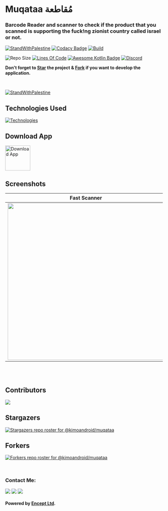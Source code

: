 # Muqataa مُقاطعة
### Barcode Reader and scanner to check if the product that you scanned is supporting the fuck!ng zionist country called israel or not.

[![StandWithPalestine](https://raw.githubusercontent.com/kimoandroid/StandWithPalestine/main/assets/palestine_badge.svg)](https://github.com/kimoandroid/StandWithPalestine)
[![Codacy Badge](https://app.codacy.com/project/badge/Grade/839fd92cb64e410a977f0b4835a535f3)](https://app.codacy.com/gh/kimoandroid/muqataa/dashboard?utm_source=gh&utm_medium=referral&utm_content=&utm_campaign=Badge_grade)
[![Build](https://github.com/kimoandroid/muqataa/actions/workflows/android.yml/badge.svg)](https://github.com/kimoandroid/muqataa/actions/workflows/android.yml)

![Repo Size](https://img.shields.io/github/repo-size/kimoandroid/muqataa)
[![Lines Of Code](https://tokei.rs/b1/github/kimoandroid/muqataa?category=code)](https://github.com/kimoandroid/muqataa)
[![Awesome Kotlin Badge](https://kotlin.link/awesome-kotlin.svg)](https://github.com/KotlinBy/awesome-kotlin)
[![Discord](https://img.shields.io/discord/954020097381502976.svg?label=&logo=discord&logoColor=ffffff&color=7389D8&labelColor=6A7EC2)](https://discord.gg/ptz6VByDbv)


__Don't forget to <a href="https://github.com/kimoandroid/muqataa">Star</a> the project & <a href="https://github.com/kimoandroid/muqataa/fork">Fork</a> if you want to develop the application.__

<br>

[![StandWithPalestine](https://raw.githubusercontent.com/kimoandroid/StandWithPalestine/main/assets/palestine_banner.svg)](https://github.com/kimoandroid/StandWithPalestine/blob/main/Donate.md)

## Technologies Used
[![Technologies](https://skillicons.dev/icons?i=kotlin,androidstudio,idea,gradle&perline=12)](https://skillicons.dev)

## Download App
<a href="https://play.google.com/store/apps/details?id=co.encept.muqataa">
<img alt="Download App" height="80" src="https://play.google.com/intl/en_us/badges/images/generic/en_badge_web_generic.png" /></a>

## Screenshots

Fast Scanner | Manual Scan | Clean Design
------------ | ------------- | -------------
<img src="https://github.com/kimoandroid/muqataa/assets/69405523/1f377914-a4ba-43d2-bfbb-a4c7136ffc9b" width=500/> | <img src="https://github.com/kimoandroid/muqataa/assets/69405523/5c0b1efc-5b22-4197-a0d1-def2eb542442" width=500/> | <img src="https://github.com/kimoandroid/muqataa/assets/69405523/f21ea35b-3ac4-4909-a846-c700829aa394" width=500/>

<br><br>

## Contributors
<a href="https://github.com/kimoandroid/muqataa/graphs/contributors">
  <img src="https://contrib.rocks/image?repo=kimoandroid/muqataa" />
</a>

<br>

## Stargazers
[![Stargazers repo roster for @kimoandroid/muqataa](https://reporoster.com/stars/kimoandroid/muqataa)](https://github.com/kimoandroid/muqataa/stargazers)


## Forkers
[![Forkers repo roster for @kimoandroid/muqataa](https://reporoster.com/forks/kimoandroid/muqataa)](https://github.com/kimoandroid/muqataa/network/members)

<br>

### Contact Me:
<a href="https://www.facebook.com/karim.abdallah.dev" target="_blank"><img src="https://img.shields.io/badge/-Karim%20Abdallah-0077B5?style=for-the-badge&logo=Facebook&logoColor=white"/></a>
<a href="https://www.linkedin.com/in/karim-abdallah-dev" target="_blank"><img src="https://img.shields.io/badge/-Karim%20Abdallah-0077B5?style=for-the-badge&logo=Linkedin&logoColor=white"/></a>
<a href="mailto:karim@encept.co" target="_blank"><img src="https://img.shields.io/badge/-karim@encept.co-0077B5?style=for-the-badge&logo=Gmail&logoColor=white"/></a>

#### Powered by [Encept Ltd](https://encept.co).
